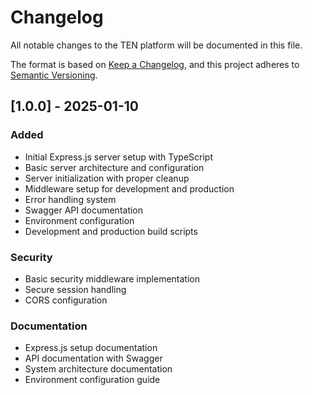 # Changelog

All notable changes to the TEN platform will be documented in this file.

The format is based on [Keep a Changelog](https://keepachangelog.com/en/1.0.0/),
and this project adheres to [Semantic Versioning](https://semver.org/spec/v2.0.0.html).

## [1.0.0] - 2025-01-10

### Added
- Initial Express.js server setup with TypeScript
- Basic server architecture and configuration
- Server initialization with proper cleanup
- Middleware setup for development and production
- Error handling system
- Swagger API documentation
- Environment configuration
- Development and production build scripts

### Security
- Basic security middleware implementation
- Secure session handling
- CORS configuration

### Documentation
- Express.js setup documentation
- API documentation with Swagger
- System architecture documentation
- Environment configuration guide
